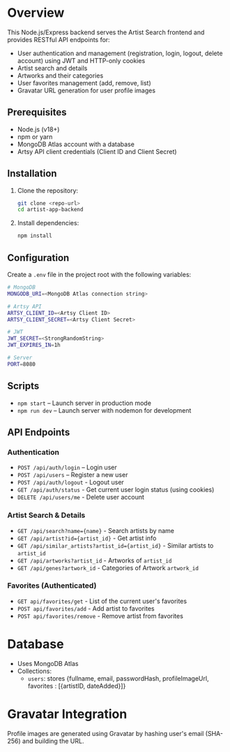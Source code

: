 # Overview

This Node.js/Express backend serves the Artist Search frontend and provides RESTful API endpoints for:
- User authentication and management (registration, login, logout, delete account) using JWT and HTTP-only cookies
- Artist search and details
- Artworks and their categories
- User favorites management (add, remove, list)
- Gravatar URL generation for user profile images

## Prerequisites
- Node.js (v18+)
- npm or yarn
- MongoDB Atlas account with a database
- Artsy API client credentials (Client ID and Client Secret)

## Installation
1. Clone the repository:
   ``` bash
   git clone <repo-url>
   cd artist-app-backend
   ```
2. Install dependencies:
   ``` bash
   npm install
   ```
## Configuration
Create a `.env` file in the project root with the following variables:
```bash
# MongoDB
MONGODB_URI=<MongoDB Atlas connection string>

# Artsy API
ARTSY_CLIENT_ID=<Artsy Client ID>
ARTSY_CLIENT_SECRET=<Artsy Client Secret>

# JWT
JWT_SECRET=<StrongRandomString>
JWT_EXPIRES_IN=1h

# Server
PORT=8080
```
## Scripts
- `npm start` – Launch server in production mode
- `npm run dev` – Launch server with nodemon for development

## API Endpoints
### Authentication
- `POST /api/auth/login` – Login user
- `POST /api/users` – Register a new user
- `POST /api/auth/logout` - Logout user
- `GET /api/auth/status` - Get current user login status (using cookies)
- `DELETE /api/users/me` - Delete user account

### Artist Search & Details
- `GET /api/search?name={name}` - Search artists by name
- `GET /api/artist?id={artist_id}` - Get artist info
- `GET /api/similar_artists?artist_id={artist_id}` - Similar artists to `artist_id`
- `GET /api/artworks?artist_id` - Artworks of `artist_id`
- `GET /api/genes?artwork_id` - Categories of Artwork `artwork_id`

### Favorites (Authenticated)
- `GET api/favorites/get` - List of the current user's favorites
- `POST api/favorites/add` - Add artist to favorites
- `POST api/favorites/remove` - Remove artist from favorites

# Database
- Uses MongoDB Atlas
- Collections:
  - `users`: stores {fullname, email, passwordHash, profileImageUrl, favorites : [{artistID, dateAdded}]}
 
# Gravatar Integration
Profile images are generated using Gravatar by hashing user's email (SHA-256) and building the URL.

